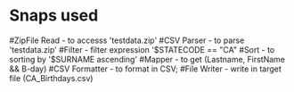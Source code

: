 # Snaps used

#ZipFile Read - to accesss 'testdata.zip'
#CSV Parser - to parse 'testdata.zip'
#Filter - filter expression '$STATECODE == "CA"
#Sort - to sorting by '$SURNAME ascending'
#Mapper - to get (Lastname, FirstName && B-day)
#CSV Formatter - to format in CSV;
#File Writer - write in target file (CA_Birthdays.csv)
